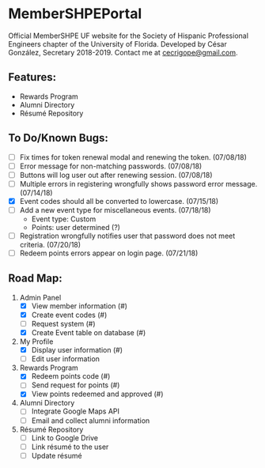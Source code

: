 # MemberSHPEPortal
Official MemberSHPE UF website for the Society of Hispanic Professional Engineers chapter of the University of Florida. Developed by César González, Secretary 2018-2019. Contact me at cecrigope@gmail.com.

## Features:
- Rewards Program
- Alumni Directory
- Résumé Repository

## To Do/Known Bugs:
- [ ] Fix times for token renewal modal and renewing the token. (07/08/18)
- [ ] Error message for non-matching passwords. (07/08/18)
- [ ] Buttons will log user out after renewing session. (07/08/18)
- [ ] Multiple errors in registering wrongfully shows password error message. (07/14/18)
- [X] Event codes should all be converted to lowercase. (07/15/18)
- [ ] Add a new event type for miscellaneous events. (07/18/18)
    - Event type: Custom
    - Points: user determined (?)
- [ ] Registration wrongfully notifies user that password does not meet criteria. (07/20/18)
- [ ] Redeem points errors appear on login page. (07/21/18)

## Road Map:
1. Admin Panel
    - [X] View member information (#)
    - [X] Create event codes (#)
    - [ ] Request system (#)
    - [X] Create Event table on database (#)
2. My Profile
    - [X] Display user information (#)
    - [ ] Edit user information
3. Rewards Program
    - [X] Redeem points code (#)
    - [ ] Send request for points (#)
    - [X] View points redeemed and approved (#)
4. Alumni Directory
    - [ ] Integrate Google Maps API
    - [ ] Email and collect alumni information
5. Résumé Repository
    - [ ] Link to Google Drive
    - [ ] Link résumé to the user
    - [ ] Update résumé
